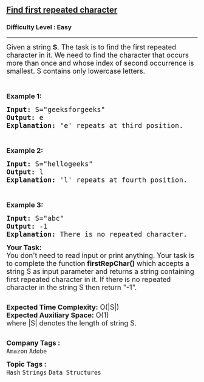<h2><a href="https://www.geeksforgeeks.org/problems/find-first-repeated-character4108/0">Find first repeated character</a></h2><h3>Difficulty Level : Easy</h3><hr><div class="problems_problem_content__Xm_eO"><p><span style="font-size: 18px;">Given a string <strong>S</strong>. The task is to&nbsp;find the first repeated character in it. We need to find the character that occurs more than once and whose index of second occurrence is smallest. S contains only lowercase letters.</span></p>
<p>&nbsp;</p>
<p><span style="font-size: 18px;"><strong>Example 1:</strong></span></p>
<pre><span style="font-size: 18px;"><strong>Input:</strong> S="geeksforgeeks"
<strong>Output:</strong> e
<strong>Explanation: '</strong>e' repeats at third position.
</span></pre>
<p>&nbsp;</p>
<p><span style="font-size: 18px;"><strong>Example 2:</strong></span></p>
<pre><span style="font-size: 18px;"><strong>Input:</strong> S="hellogeeks"</span><span style="font-size: 18px;">
<strong>Output:</strong> l
<strong>Explanation: </strong>'l' repeats at fourth position.</span></pre>
<p>&nbsp;</p>
<p><span style="font-size: 18px;"><strong>Example 3:</strong></span></p>
<pre><span style="font-size: 18px;"><strong>Input:</strong> S="abc"</span><span style="font-size: 18px;">
<strong>Output:</strong> -1
<strong>Explanation: </strong>There is no repeated character.</span></pre>
<p><span style="font-size: 18px;"><strong>Your Task:&nbsp;&nbsp;</strong><br>You don't need to read input or print anything. Your task is to complete the function&nbsp;<strong>firstRepChar()</strong>&nbsp;which accepts a string S&nbsp;as input parameter and returns a string containing first repeated character in it. If there is no repeated character in the string S then return "-1".</span><br>&nbsp;</p>
<p><span style="font-size: 18px;"><strong>Expected Time Complexity:</strong>&nbsp;O(|S|)&nbsp;<br><strong>Expected Auxiliary Space:</strong>&nbsp;O(1)<br>where |S| denotes the length of string S.</span><br>&nbsp;</p></div><p><span style=font-size:18px><strong>Company Tags : </strong><br><code>Amazon</code>&nbsp;<code>Adobe</code>&nbsp;<br><p><span style=font-size:18px><strong>Topic Tags : </strong><br><code>Hash</code>&nbsp;<code>Strings</code>&nbsp;<code>Data Structures</code>&nbsp;